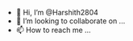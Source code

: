 - 👋 Hi, I’m @Harshith2804
- 💞️ I’m looking to collaborate on ...
- 📫 How to reach me ...

<!---
Harshith2804/Harshith2804 is a ✨ special ✨ repository because its `README.md` (this file) appears on your GitHub profile.
You can click the Preview link to take a look at your changes.
--->

